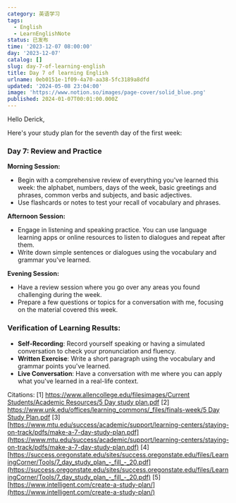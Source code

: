```yaml
---
category: 英语学习
tags:
  - English
  - LearnEnglishNote
status: 已发布
time: '2023-12-07 08:00:00'
day: '2023-12-07'
catalog: []
slug: day-7-of-learning-english
title: Day 7 of learning English
urlname: 0eb0151e-1f09-4a70-aa38-5fc3189a8dfd
updated: '2024-05-08 23:04:00'
image: 'https://www.notion.so/images/page-cover/solid_blue.png'
published: 2024-01-07T00:01:00.000Z
---
```


Hello Derick,


Here's your study plan for the seventh day of the first week:


### Day 7: Review and Practice


**Morning Session:**

- Begin with a comprehensive review of everything you've learned this week: the alphabet, numbers, days of the week, basic greetings and phrases, common verbs and subjects, and basic adjectives.
- Use flashcards or notes to test your recall of vocabulary and phrases.

**Afternoon Session:**

- Engage in listening and speaking practice. You can use language learning apps or online resources to listen to dialogues and repeat after them.
- Write down simple sentences or dialogues using the vocabulary and grammar you've learned.

**Evening Session:**

- Have a review session where you go over any areas you found challenging during the week.
- Prepare a few questions or topics for a conversation with me, focusing on the material covered this week.

### Verification of Learning Results:

- **Self-Recording**: Record yourself speaking or having a simulated conversation to check your pronunciation and fluency.
- **Written Exercise**: Write a short paragraph using the vocabulary and grammar points you've learned.
- **Live Conversation**: Have a conversation with me where you can apply what you've learned in a real-life context.

Citations:
[1] [https://www.allencollege.edu/filesimages/Current Students/Academic Resources/5 Day study plan.pdf](https://www.allencollege.edu/filesimages/Current%20Students/Academic%20Resources/5%20Day%20study%20plan.pdf)
[2] [https://www.unk.edu/offices/learning_commons/_files/finals-week/5 Day Study Plan.pdf](https://www.unk.edu/offices/learning_commons/_files/finals-week/5%20Day%20Study%20Plan.pdf)
[3] [https://www.mtu.edu/success/academic/support/learning-centers/staying-on-track/pdfs/make-a-7-day-study-plan.pdf](https://www.mtu.edu/success/academic/support/learning-centers/staying-on-track/pdfs/make-a-7-day-study-plan.pdf)
[4] [https://success.oregonstate.edu/sites/success.oregonstate.edu/files/LearningCorner/Tools/7_day_study_plan_-_fill_-_20.pdf](https://success.oregonstate.edu/sites/success.oregonstate.edu/files/LearningCorner/Tools/7_day_study_plan_-_fill_-_20.pdf)
[5] [https://www.intelligent.com/create-a-study-plan/](https://www.intelligent.com/create-a-study-plan/)

